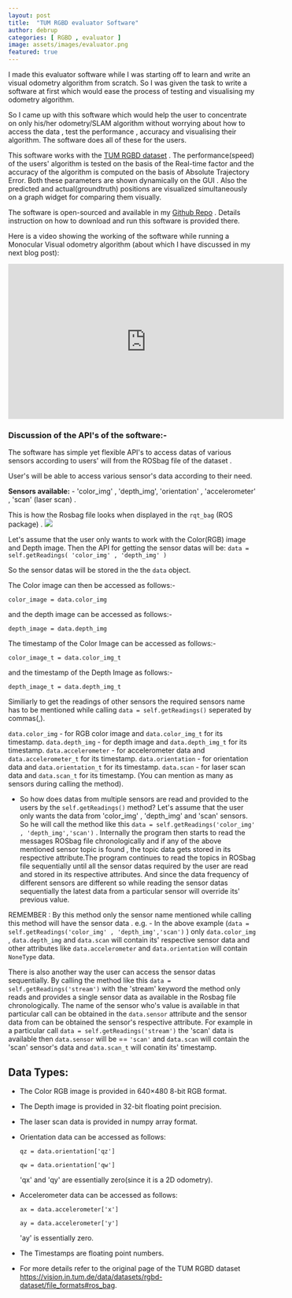 ```yaml
---
layout: post
title:  "TUM RGBD evaluator Software"
author: debrup
categories: [ RGBD , evaluator ]
image: assets/images/evaluator.png
featured: true
---
```


I made this evaluator software while I was starting off to learn and write an visual odometry algorithm from scratch. So I was given the task to write a software at first which would ease the process of testing and visualising my odometry algorithm.

So I came up with this software which would help the user to concentrate on only his/her odometry/SLAM algorithm without worrying about how to access the data , test the performance , accuracy and visualising their algorithm. The software does all of these for the users.

This software works with the [TUM RGBD dataset](https://vision.in.tum.de/data/datasets/rgbd-dataset "RGB-D SLAM Dataset and Benchmark") . The performance(speed) of the users' algorithm is tested on the basis of the Real-time factor and the accuracy of the algorithm is computed on the basis of Absolute Trajectory Error. Both these parameters are shown dynamically on the GUI . Also the predicted and actual(groundtruth) positions are visualized simultaneously on a graph widget for comparing them visually.

The software is open-sourced and available in my [Github Repo](https://github.com/dattadebrup/TUM-RGBD-odometry-evaluator "TUM-RGBD-odometry-evaluator") . Details instruction on how to download and run this software is provided there.


Here is a video showing the working of the software while running a Monocular Visual odometry algorithm (about which I have discussed in my next blog post):

<iframe width="560" height="315" src="https://www.youtube.com/embed/2coEdSWuACA" frameborder="0" allow="autoplay; encrypted-media" allowfullscreen></iframe>

### Discussion of the API's of the software:-

The software has simple yet flexible API's to access datas of various sensors according to users' will from the ROSbag file of the dataset .

User's will be able to access various sensor's data according to their need.

**Sensors available:** - 'color_img' , 'depth_img', 'orientation' , 'accelerometer' , 'scan' (laser scan) .

 This is how the Rosbag file looks when displayed in the ```rqt_bag``` (ROS package) .
![](https://dattadebrup.github.io/assets/images/rosbag_image.png)

Let's assume that the user only wants to work with the Color(RGB) image and Depth image. Then the API for getting the sensor datas will be:
```data = self.getReadings( 'color_img' , 'depth_img' )```

So the sensor datas will be stored in the the ```data``` object.

The Color image can then be accessed as follows:-

```color_image = data.color_img```

and the depth image can be accessed as follows:-

```depth_image = data.depth_img ```

The timestamp of the Color Image can be accessed as follows:-

```color_image_t = data.color_img_t```

and the timestamp of the Depth Image as follows:-

```depth_image_t = data.depth_img_t```


Similiarly to get the readings of other sensors the required sensors name has to be mentioned while calling ```data = self.getReadings()``` seperated by commas(,). 

```data.color_img``` - for RGB color image and ```data.color_img_t``` for its timestamp.
```data.depth_img``` - for depth image and ```data.depth_img_t``` for its timestamp.
```data.accelerometer``` - for accelerometer data and ```data.accelerometer_t``` for its timestamp.
```data.orientation``` - for orientation data and ```data.orientation_t``` for its timestamp.
```data.scan``` - for laser scan data and ```data.scan_t``` for its timestamp.
(You can mention as many as sensors during calling the method).

* So how does datas from multiple sensors are read and provided to the users by the ```self.getReadings()``` method?
Let's assume that the user only wants the data from 'color_img' , 'depth_img' and 'scan' sensors. So he will call the method like this ```data = self.getReadings('color_img' , 'depth_img','scan')``` . Internally the program then starts to read the messages ROSbag file chronologically and if any of the above mentioned sensor topic is found , the topic data gets stored in its respective attribute.The program continues to read the topics in ROSbag file sequentially until all the sensor datas required by the user are read and stored in its respective attributes. And since the data frequency of different sensors are different so while reading the sensor datas sequentially the latest data from a particular sensor will override its' previous value.

REMEMBER : By this method only the sensor name mentioned while calling this method will have the sensor data . e.g. - In the above example (```data = self.getReadings('color_img' , 'depth_img','scan')``` ) only ```data.color_img``` , ```data.depth_img``` and ```data.scan``` will contain its' respective sensor data and other attributes like ```data.accelerometer``` and ```data.orientation``` will contain ```NoneType``` data.

There is also another way the user can access the sensor datas sequentially. 
By calling the method like this ```data = self.getReadings('stream')``` with the 'stream' keyword the method only reads and  provides a single sensor data as available in the Rosbag file chronologically. The name of the sensor who's value is available in that particular call can be obtained in the ```data.sensor``` attribute and the sensor data from can be obtained the sensor's respective attribute.
For example in a particular call ```data = self.getReadings('stream')``` the 'scan' data is available then ```data.sensor``` will be == ```'scan'``` and ```data.scan``` will contain the 'scan' sensor's data and ```data.scan_t``` will conatin its' timestamp.

## Data Types:
* The Color RGB image is provided in 640×480 8-bit RGB format.
* The Depth image is provided in 32-bit floating point precision.
* The laser scan data is provided in numpy array format.
* Orientation data can be accessed as follows:

	```qz = data.orientation['qz']```

    ```qw = data.orientation['qw']```
    
    'qx' and 'qy' are essentially zero(since it is a 2D odometry).
* Accelerometer data can be accessed as follows: 

	```ax = data.accelerometer['x']```

	```ay = data.accelerometer['y']```

	'ay' is essentially zero.
* The Timestamps are floating point numbers.
* For more details refer to the original page of the TUM RGBD dataset <https://vision.in.tum.de/data/datasets/rgbd-dataset/file_formats#ros_bag>.